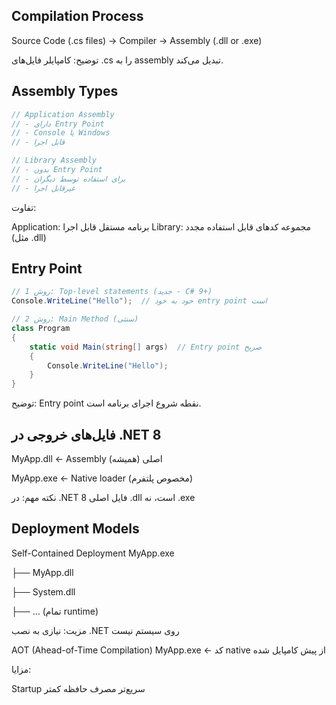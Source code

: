 ## Compilation Process
Source Code (.cs files) → Compiler → Assembly (.dll or .exe)

توضیح: کامپایلر فایل‌های .cs را به assembly تبدیل می‌کند.

## Assembly Types

```csharp
// Application Assembly
// - دارای Entry Point
// - Console یا Windows
// - قابل اجرا

// Library Assembly  
// - بدون Entry Point
// - برای استفاده توسط دیگران
// - غیرقابل اجرا
```

تفاوت:

Application: برنامه مستقل قابل اجرا
Library: مجموعه کدهای قابل استفاده مجدد (مثل .dll)


## Entry Point

```csharp
// روش 1: Top-level statements (جدید - C# 9+)
Console.WriteLine("Hello");  // خود به خود entry point است

// روش 2: Main Method (سنتی)
class Program
{
    static void Main(string[] args)  // Entry point صریح
    {
        Console.WriteLine("Hello");
    }
}
```

توضیح: Entry point نقطه شروع اجرای برنامه است.

## فایل‌های خروجی در .NET 8
MyApp.dll ← Assembly اصلی (همیشه)

MyApp.exe ← Native loader (مخصوص پلتفرم)

نکته مهم: در .NET 8 فایل اصلی .dll است، نه .exe



## Deployment Models

Self-Contained Deployment
MyApp.exe

├── MyApp.dll

├── System.dll

├── … (تمام runtime)

مزیت: نیازی به نصب .NET روی سیستم نیست

AOT (Ahead-of-Time Compilation)
MyApp.exe ← کد native از پیش کامپایل شده

مزایا:

Startup سریع‌تر
مصرف حافظه کمتر

